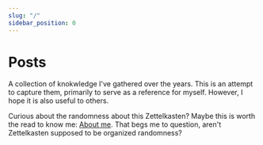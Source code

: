 ```yaml
---
slug: "/"
sidebar_position: 0
---
```


# Posts

A collection of knokwledge I've gathered over the years. This is an attempt to capture them, primarily to serve as a reference for myself. However, I hope it is also useful to others.

Curious about the randomness about this Zettelkasten? Maybe this is worth the read to know me: [About me](/about). That begs me to question, aren't Zettelkasten supposed to be organized randomness?
